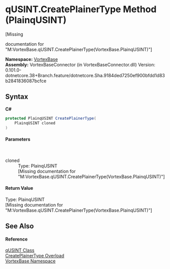 # qUSINT.CreatePlainerType Method (PlainqUSINT)
 

\[Missing <summary> documentation for "M:VortexBase.qUSINT.CreatePlainerType(VortexBase.PlainqUSINT)"\]

**Namespace:**&nbsp;<a href="N_VortexBase.md">VortexBase</a><br />**Assembly:**&nbsp;VortexBaseConnector (in VortexBaseConnector.dll) Version: 0.101.0-dotnetcore.38+Branch.feature/dotnetcore.Sha.9184ded7250ef900bfdd1d83b2841836087bcfce

## Syntax

**C#**<br />
``` C#
protected PlainqUSINT CreatePlainerType(
	PlainqUSINT cloned
)
```


#### Parameters
&nbsp;<dl><dt>cloned</dt><dd>Type: PlainqUSINT<br />\[Missing <param name="cloned"/> documentation for "M:VortexBase.qUSINT.CreatePlainerType(VortexBase.PlainqUSINT)"\]</dd></dl>

#### Return Value
Type: PlainqUSINT<br />\[Missing <returns> documentation for "M:VortexBase.qUSINT.CreatePlainerType(VortexBase.PlainqUSINT)"\]

## See Also


#### Reference
<a href="T_VortexBase_qUSINT.md">qUSINT Class</a><br /><a href="Overload_VortexBase_qUSINT_CreatePlainerType.md">CreatePlainerType Overload</a><br /><a href="N_VortexBase.md">VortexBase Namespace</a><br />